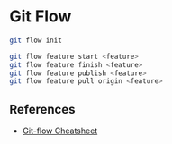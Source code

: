 # Git Flow

```sh
git flow init

git flow feature start <feature>
git flow feature finish <feature>
git flow feature publish <feature>
git flow feature pull origin <feature>


```

## References

-   [Git-flow Cheatsheet](https://danielkummer.github.io/git-flow-cheatsheet/)
